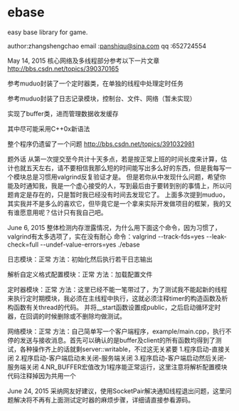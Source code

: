 # ebase
easy base library for game.

author:zhangshengchao
email	:panshiqu@sina.com
qq		:652724554

May 14, 2015
核心网络及多线程部分参考以下一片文章
http://bbs.csdn.net/topics/390370165

参考muduo封装了一个定时器类，在单独的线程中处理定时任务

参考muduo封装了日志记录模块，控制台、文件、网络（暂未实现）

实现了buffer类，进而管理数据收发缓存

其中尽可能采用C++0x新语法

整个程序仍遗留了一个问题
http://bbs.csdn.net/topics/391032981

题外话
从第一次提交至今共计十天多点，若是按正常上班的时间长度来计算，估计也就五天左右，请不要相信我那么短的时间能写出多么好的东西，但是我每写一个模块总是习惯用valgrind反复验证才是。
但是若你从中发现什么问题，希望你能及时通知我，我是一个虚心接受的人，写到最后由于要转到别的事情上，所以问题肯定是存在的，只是暂时我已经没有时间去发现它了。
上面多次提到muduo，其实我并不是多么的喜欢它，但毕竟它是一个拿来实际开发做项目的框架，我的又有谁愿意用呢？估计只有我自己吧。

June 6, 2015
整体检测内存泄露情况，为什么用下面这个命令，因为习惯了，valgrind有太多选项了，实在没有耐心
命令：valgrind --track-fds=yes --leak-check=full --undef-value-errors=yes ./ebase

日志模块：正常
方法：初始化然后执行若干日志输出

解析自定义格式配置模块：正常
方法：加载配置文件

定时器模块：正常
方法：这里已经不能一笔带过了，为了测试我不能起新的线程来执行定时期模块，我必须在主线程中执行，这就必须注释timer的构造函数及析构函数有关thread的代码。
并将__start函数设置成public，之后启动循环定时器，在回调的时候删除或不删除均做测试。

网络模块：正常
方法：自己简单写一个客户端程序，example/main.cpp，执行不停的发送与接收消息。首先可以确认的是buffer及client的所有函数均得到了测试，各种操作齐上的话就剩server::writable，不过这无关紧要
1.程序启动-直接关闭
2.程序启动-客户端启动未关闭-服务端关闭
3.程序启动-客户端启动然后关闭-服务端关闭
4.NR_BUFFER宏值改为1程序能正常运行，这里注意将解析配置模块代码注释掉因为共用一个

June 24, 2015
采纳网友好建议，使用SocketPair解决通知线程退出问题，这里问题解决将不再有上面测试定时器的麻烦步骤，详细请直接参看源码。


